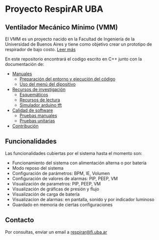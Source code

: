 # Proyecto RespirAR UBA

## Ventilador Mecánico Mínimo (VMM)
El VMM es un proyecto nacido en la Facultad de Ingeniería de la Universidad de Buenos Aires y tiene como objetivo crear un prototipo de respirador de bajo costo. [Leer más](https://)

En este repositorio encontrará el codigo escrito en C++ junto con la documentación de:
- [Manuales](docs/manuals/README.md)
  - [Preparación del entorno y ejecución del código](docs/manuals/development-setup.md)
  - [Uso del menú del dipositivo](docs/manuals/menu/README.md)
- [Recursos de investigación](docs/resources/README.md)
  - [Esquemáticos](docs/resources/schematics)
  - [Recursos de lectura](docs/resources/help%20sources)
  - [Simulador arduino tft](docs/resources/tft_simulator.md)
- [Calidad de software](docs/test/README.md)
  - [Pruebas manuales](docs/test)
  - [Pruebas unitarias](docs/test/unit_tests.md)
- [Contribución](docs/contributing/README.md)

## Funcionalidades

Las funcionalidades cubiertas por el sistema hasta el momento son:
- Funcionamiento del sistema con alimentación alterna o por batería
- Modo reposo del sistema
- Configuración de parámetros: BPM, IE, Volumen
- Configuración de valores de alarmas: PIP, PEEP, VM
- Visualización de parametros: PIP, PEEP, VM
- Visualización de gráficas de presión y flujo
- Visualización de carga de batería
- Visualizacion de alarmas: en pantalla, sonido y por indicador luminoso
- Guardado en memoria de ciertas configuraciones

## Contacto

Por consultas, enviar un email a [respirar@fi.uba.ar](mailto:respirar@fi.uba.ar?subject=[RespirAR])
